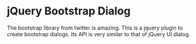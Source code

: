 # jQuery Bootstrap Dialog

The bootstrap library from twitter is amazing. This is a jquery plugin to create bootstrap dialogs. Its API is very similar to that of jQuery UI dialog.
